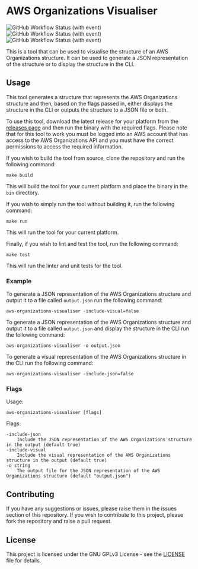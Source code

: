 # AWS Organizations Visualiser

![GitHub Workflow Status (with event)](https://img.shields.io/github/actions/workflow/status/CentricaDevOps/aws-organizations-visualiser/unit-test.yml?label=Unit%20Tests)
![GitHub Workflow Status (with event)](https://img.shields.io/github/actions/workflow/status/CentricaDevOps/aws-organizations-visualiser/golangci-lint.yml?label=Golang%20Linting)
![GitHub Workflow Status (with event)](https://img.shields.io/github/actions/workflow/status/CentricaDevOps/aws-organizations-visualiser/update-release.yml?label=Release)


This is a tool that can be used to visualise the structure of an AWS
Organizations structure. It can be used to generate a JSON representation of the
structure or to display the structure in the CLI.

## Usage

This tool generates a structure that represents the AWS Organizations structure
and then, based on the flags passed in, either displays the structure in the CLI
or outputs the structure to a JSON file or both.

To use this tool, download the latest release for your platform from the
[releases page](https://github.com/CentricaDevOps/aws-organizations-visualiser/releases)
and then run the binary with the required flags. Please note that for this tool
to work you must be logged into an AWS account that has access to the AWS
Organizations API and you must have the correct permissions to access the
required information.

If you wish to build the tool from source, clone the repository and run the
following command:

    make build

This will build the tool for your current platform and place the binary in the
`bin` directory.

If you wish to simply run the tool without building it, run the following
command:

    make run

This will run the tool for your current platform.

Finally, if you wish to lint and test the tool, run the following command:

    make test

This will run the linter and unit tests for the tool.

### Example

To generate a JSON representation of the AWS Organizations structure and output
it to a file called `output.json` run the following command:

    aws-organizations-visualiser -include-visual=false

To generate a JSON representation of the AWS Organizations structure and output
it to a file called `output.json` and display the structure in the CLI run the
following command:

    aws-organizations-visualiser -o output.json

To generate a visual representation of the AWS Organizations structure in the 
CLI run the following command:

    aws-organizations-visualiser -include-json=false


### Flags

Usage:

    aws-organizations-visualiser [flags]

Flags:

    -include-json
        Include the JSON representation of the AWS Organizations structure in the output (default true)
    -include-visual
        Include the visual representation of the AWS Organizations structure in the output (default true)
    -o string
        The output file for the JSON representation of the AWS Organizations structure (default "output.json")

## Contributing

If you have any suggestions or issues, please raise them in the issues section
of this repository. If you wish to contribute to this project, please fork the
repository and raise a pull request.

## License

This project is licensed under the GNU GPLv3 License - see the
[LICENSE](LICENSE) file for details.